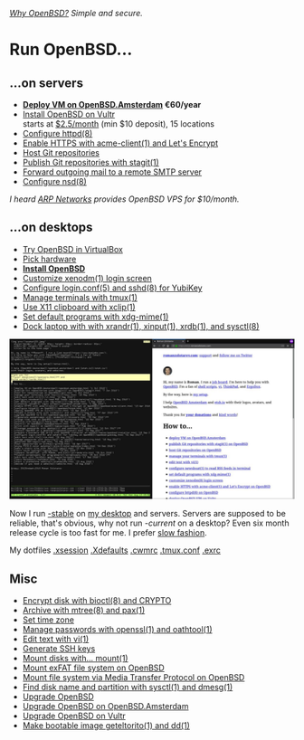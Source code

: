 _[Why OpenBSD?](why.html) Simple and secure._

# Run OpenBSD...

## ...on servers

- **[Deploy VM on OpenBSD.Amsterdam](oams.html) &euro;60/year**
- [Install OpenBSD on Vultr](vultr.html)<br>starts at [$2.5/month](/vultr.html) (min $10 deposit), 15 locations
- [Configure httpd(8)](httpd.html)
- [Enable HTTPS with acme-client(1) and Let's Encrypt](acme-client.html)
- [Host Git repositories](/git.html)
- [Publish Git repositories with stagit(1)](/stagit.html)
- [Forward outgoing mail to a remote SMTP server](smtpd-forward.html)
- [Configure nsd(8)](nsd.html)

_I heard [ARP Networks](https://arpnetworks.com/vps) provides OpenBSD
VPS for $10/month._

## ...on desktops

- [Try OpenBSD in VirtualBox](/virtualbox/openbsd.html)
- [Pick hardware](hardware.html)
- **[Install OpenBSD](install.html)**
- [Customize xenodm(1) login screen](xenodm.html)
- [Configure login.conf(5) and sshd(8) for YubiKey](yubikey.html)
- [Manage terminals with tmux(1)](/tmux.html)
- [Use X11 clipboard with xclip(1)](/xclip.html)
- [Set default programs with xdg-mime(1)](/xdg-mime.html)
- [Dock laptop with with xrandr(1), xinput(1), xrdb(1), and sysctl(8)](dock.html)

[![desktop](desktop.jpg)](desktop.png)

Now I run [-stable](https://www.openbsd.org/stable.html) on [my
desktop](/setup.html) and servers. Servers are supposed to be
reliable, that's obvious, why not run _-current_ on a desktop? Even
six month release cycle is too fast for me. I prefer [slow
fashion](https://www.youtube.com/watch?v=Wiw3YcwGwrU).

My dotfiles
[.xsession](xsession)
[.Xdefaults](Xdefaults)
[.cwmrc](cwmrc)
[.tmux.conf](tmux.conf)
[.exrc](exrc)

## Misc

- [Encrypt disk with bioctl(8) and CRYPTO](bioctl-crypto.html)
- [Archive with mtree(8) and pax(1)](/arc.html)
- [Set time zone](timezone.html)
- [Manage passwords with openssl(1) and oathtool(1)](/pass.html)
- [Edit text with vi(1)](/vi.html)
- [Generate SSH keys](/ssh.html)
- [Mount disks with... mount(1)](mount.html)
- [Mount exFAT file system on OpenBSD](exfat.html)
- [Mount file system via Media Transfer Protocol on OpenBSD](mtp.html)
- [Find disk name and partition with sysctl(1) and dmesg(1)](disk.html)
- [Upgrade OpenBSD](upgrade.html)
- [Upgrade OpenBSD on OpenBSD.Amsterdam](oams-upgrade.html)
- [Upgrade OpenBSD on Vultr](vultr-upgrade.html)
- [Make bootable image geteltorito(1) and dd(1)](geteltorito.html)
